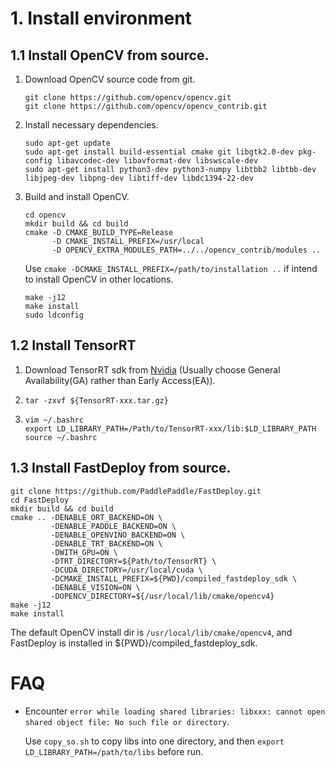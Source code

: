 # 1. Install environment

## 1.1 Install OpenCV from source.
1. Download OpenCV source code from git.
    ```
    git clone https://github.com/opencv/opencv.git
    git clone https://github.com/opencv/opencv_contrib.git
    ```

2. Install necessary dependencies.
    ```
    sudo apt-get update
    sudo apt-get install build-essential cmake git libgtk2.0-dev pkg-config libavcodec-dev libavformat-dev libswscale-dev
    sudo apt-get install python3-dev python3-numpy libtbb2 libtbb-dev libjpeg-dev libpng-dev libtiff-dev libdc1394-22-dev
    ```

3. Build and install OpenCV.
    ```
    cd opencv
    mkdir build && cd build
    cmake -D CMAKE_BUILD_TYPE=Release 
          -D CMAKE_INSTALL_PREFIX=/usr/local 
          -D OPENCV_EXTRA_MODULES_PATH=../../opencv_contrib/modules ..
    ```
    Use `cmake -DCMAKE_INSTALL_PREFIX=/path/to/installation ..` if intend to install OpenCV in other locations.

    ```
    make -j12
    make install
    sudo ldconfig
    ```

## 1.2 Install TensorRT
1. Download TensorRT sdk from [Nvidia](https://developer.nvidia.com/nvidia-tensorrt-8x-download) (Usually choose General Availability(GA) rather than Early Access(EA)).

2. 
    ```
    tar -zxvf ${TensorRT-xxx.tar.gz}
    ```

3. 
    ```
    vim ~/.bashrc
    export LD_LIBRARY_PATH=/Path/to/TensorRT-xxx/lib:$LD_LIBRARY_PATH
    source ~/.bashrc
    ```

## 1.3 Install FastDeploy from source.
```
git clone https://github.com/PaddlePaddle/FastDeploy.git
cd FastDeploy
mkdir build && cd build
cmake .. -DENABLE_ORT_BACKEND=ON \
         -DENABLE_PADDLE_BACKEND=ON \
         -DENABLE_OPENVINO_BACKEND=ON \
         -DENABLE_TRT_BACKEND=ON \
         -DWITH_GPU=ON \
         -DTRT_DIRECTORY=${Path/to/TensorRT} \
         -DCUDA_DIRECTORY=/usr/local/cuda \
         -DCMAKE_INSTALL_PREFIX=${PWD}/compiled_fastdeploy_sdk \
         -DENABLE_VISION=ON \
         -DOPENCV_DIRECTORY=${/usr/local/lib/cmake/opencv4}
make -j12
make install
```
The default OpenCV install dir is `/usr/local/lib/cmake/opencv4`, and FastDeploy is installed in ${PWD}/compiled_fastdeploy_sdk.


# FAQ
- Encounter `error while loading shared libraries: libxxx: cannot open shared object file: No such file or directory`.
    
    Use `copy_so.sh` to copy libs into one directory, and then `export LD_LIBRARY_PATH=/path/to/libs` before run.
